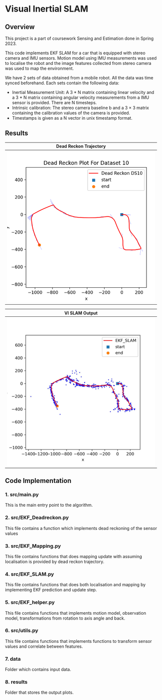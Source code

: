 # Visual Inertial SLAM
## Overview
This project is a part of coursework Sensing and Estimation done in Spring 2023.


This code implements EKF SLAM for a car that is equipped with stereo camera and IMU sensors. Motion model using IMU measurements was used to localise the robot and the image features collected from stereo camera was used to map the environment. 

We have 2 sets of data obtained from a mobile robot. All the data was time synced beforehand. Each sets contain the following data:
- Inertial Measurement Unit: A 3 * N matrix containing linear velocity and a 3 * N matrix containing angular velocity measurements from a IMU sensor is provided. There are N timesteps.
- Intrinsic calibration: The stereo camera baseline b and a 3 × 3 matrix containing the calibration values of the camera is provided.
- Timestamps is given as a N vector in unix timestamp format.

## Results
|           Dead Reckon Trajectory            |
| :-------------------------------------: |
| <img src="results/Dead_Reckon/DeadPlotDs10.png"> |

|           VI SLAM Output            |
| :-------------------------------------: |
| <img src="results/EKF_Slam/SLAM_Output.jpg"> |

## Code Implementation
### 1. src/main.py
This is the main entry point to the algorithm.

### 2. src/EKF_Deadreckon.py
This file contains a function which implements dead reckoning of the sensor values

### 3. src/EKF_Mapping.py
This file contains functions that does mapping update with assuming localisation is provided by dead reckon trajectory.

### 4. src/EKF_SLAM.py
This file contains functions that does both localisation and mapping by implementing EKF prediction and update step.

### 5. src/EKF_helper.py
This file contains functions that implements motion model, observation model, transformations from rotation to axis angle and back.

### 6. src/utils.py
This file contains functions that implements functions to transform sensor values and correlate between features.

### 7. data
Folder which contains input data.

### 8. results
Folder that stores the output plots.
